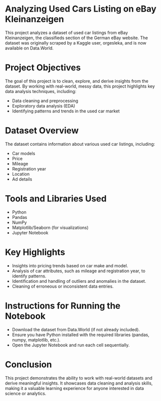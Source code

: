 # Analyzing Used Cars Listing on eBay Kleinanzeigen
This project analyzes a dataset of used car listings from eBay Kleinanzeigen, the classifieds section of the German eBay website. The dataset was originally scraped by a Kaggle user, orgesleka, and is now available on Data.World.

# Project Objectives
The goal of this project is to clean, explore, and derive insights from the dataset. By working with real-world, messy data, this project highlights key data analysis techniques, including:

- Data cleaning and preprocessing
- Exploratory data analysis (EDA)
- Identifying patterns and trends in the used car market
  
# Dataset Overview
The dataset contains information about various used car listings, including:

- Car models
- Price
- Mileage
- Registration year
- Location
- Ad details

# Tools and Libraries Used
- Python
- Pandas
- NumPy
- Matplotlib/Seaborn (for visualizations)
- Jupyter Notebook
  
# Key Highlights
- Insights into pricing trends based on car make and model.
- Analysis of car attributes, such as mileage and registration year, to identify patterns.
- Identification and handling of outliers and anomalies in the dataset.
- Cleaning of erroneous or inconsistent data entries.
  
# Instructions for Running the Notebook
- Download the dataset from Data.World (if not already included).
- Ensure you have Python installed with the required libraries (pandas, numpy, matplotlib, etc.).
- Open the Jupyter Notebook and run each cell sequentially.

# Conclusion
This project demonstrates the ability to work with real-world datasets and derive meaningful insights. It showcases data cleaning and analysis skills, making it a valuable learning experience for anyone interested in data science or analytics.
